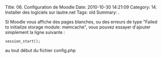 Title: 06. Configuration de Moodle 
Date: 2010-10-30 14:21:09
Category: 14. Installer des logiciels sur lautre.net
Tags: old
Summary:  . 

Si Moodle vous affiche des pages blanches, ou des erreurs de type "Failed to initialize storage module: memcache", vous pouvez essayer d'ajouter simplement la ligne suivante :

````
session_start();
````

au tout début du fichier config.php
